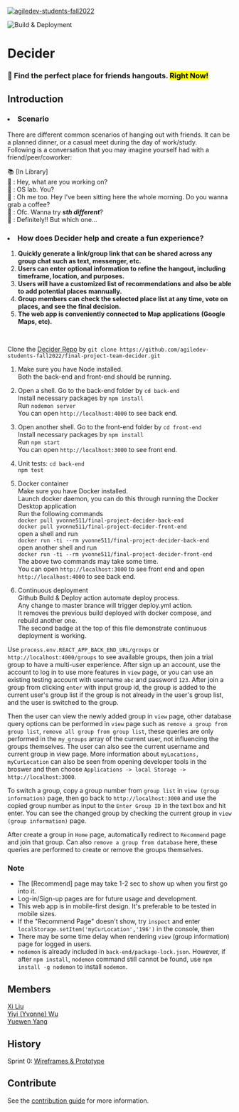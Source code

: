 [![agiledev-students-fall2022](https://circleci.com/gh/agiledev-students-fall2022/final-project-team-decider.svg?style=svg)](https://app.circleci.com/pipelines/github/agiledev-students-fall2022/final-project-team-decider?branch=master)

![Build & Deployment](https://github.com/agiledev-students-fall2022/final-project-team-decider/actions/workflows/deploy.yml/badge.svg)

# Decider

### 🥘 Find the perfect place for friends hangouts. <mark>Right Now!</mark>

## Introduction

### <li> <strong>Scenario</strong></li>

There are different common scenarios of hanging out with friends. It can be a planned dinner, or a casual meet during the day of work/study.<br> Following is a conversation that you may imagine yourself had with a friend/peer/coworker: <br>

📚 [In Library]<br>
🫠 : Hey, what are you working on? <br>
🥸 : OS lab. You?<br>
🫠 : Oh me too. Hey I've been sitting here the whole morning. Do you wanna grab a coffee? <br>
🥸 : Ofc. Wanna try <em><strong>sth different</strong></em>? <br>
🫠 : Definitely!! But which one... <br>

### <li> <strong>How does Decider help and create a fun experience?</strong></li>

<ol>
<li><strong>Quickly generate a link/group link that can be shared across any group chat such as text, messenger, etc. </strong></li>
<li><strong>Users can enter optional information to refine the hangout, including timeframe, location, and purposes. </strong></li>
<li><strong>Users will have a customized list of recommendations and also be able to add potential places mannually.</strong></li>
<li><strong>Group members can check the selected place list at any time, vote on places, and see the final decision.</strong></li>
<li><strong>The web app is conveniently connected to Map applications (Google Maps, etc).</strong></li>
</ol><br>

Clone the [Decider Repo](https://github.com/agiledev-students-fall2022/final-project-team-decider.git) by ```git clone https://github.com/agiledev-students-fall2022/final-project-team-decider.git```

1. Make sure you have Node installed.<br>
Both the back-end and front-end should be running.<br>

2. Open a shell. Go to the back-end folder by ```cd back-end```<br>
Install necessary packages by ```npm install```<br>
Run ```nodemon server```<br>
You can open ```http://localhost:4000``` to see back end.<br>

3. Open another shell. Go to the front-end folder by ```cd front-end```<br>
Install necessary packages by ```npm install```<br>
Run ```npm start```<br>
You can open ```http://localhost:3000``` to see front end.

4. Unit tests: ```cd back-end```<br>
```npm test```<br>

5. Docker container<br>
Make sure you have Docker installed.<br>
Launch docker daemon, you can do this through running the Docker Desktop application<br>
Run the following commands<br>
```docker pull yvonne511/final-project-decider-back-end```<br>
```docker pull yvonne511/final-project-decider-front-end```<br>
open a shell and run<br>
```docker run -ti --rm yvonne511/final-project-decider-back-end```<br>
open another shell and run<br>
```docker run -ti --rm yvonne511/final-project-decider-front-end```<br>
The above two commands may take some time.<br>
You can open ```http://localhost:3000``` to see front end and open ```http://localhost:4000``` to see back end.<br>

6. Continuous deployment<br>
Github Build & Deploy action automate deploy process.<br>
Any change to master brance will trigger deploy.yml action.<br>
It removes the previous build deployed with docker compose, and rebuild another one.<br>
The second badge at the top of this file demonstrate continuous deployment is working.<br>

Use ```process.env.REACT_APP_BACK_END_URL/groups``` or ```http://localhost:4000/groups``` to see available groups, then join a trial group to have a multi-user experience.
After sign up an account, use the account to log in to use more features in ```view``` page, or you can use an existing testing account with username ```abc``` and password ```123```.
After join a group from clicking ```enter``` with input group id, the group is added to the current user's group list if the group is not already in the user's group list, and the user is switched to the group.

Then the user can view the newly added group in ```view``` page, other database query options can be performed in ```view``` page
such as ```remove a group from group list```, ```remove all group from group list```, these queries are only performed
in the ```my_groups``` array of the current user, not influencing the groups themselves. The user can also see the current username and current group in view page. More information about ```myLocations, myCurLocation``` can also be seen from opening developer tools in the broswer and then choose ```Applications -> local Storage -> http://localhost:3000```. 

To switch a group, copy a group number from ```group list``` in ```view (group information)``` page, then go back to ```http://localhost:3000``` and use the copied group number as input to the ```Enter Group ID``` in the text box and hit enter. You can see the changed group by checking the current group in ```view (group information)``` page.

After create a group in ```Home``` page, automatically redirect to  ```Recommend``` page and join that group.
Can also ```remove a group from database``` here, these queries are performed to create or remove the groups themselves.

### Note

* The [Recommend] page may take 1-2 sec to show up when you first go into it.
* Log-in/Sign-up pages are for future usage and development.
* This web app is in mobile-first design. It's preferable to be tested in mobile sizes.
* If the "Recommend Page" doesn't show, try ```inspect``` and enter ```localStorage.setItem('myCurLocation','196')``` in the console, then 
* There may be some time delay when rendering ```view``` (group information) page for logged in users.
* ```nodemon``` is already included in ```back-end/package-lock.json```. However, if after ```npm install```, ```nodemon``` command still cannot be found, use ```npm install -g nodemon``` to install ```nodemon```.

## Members

[Xi Liu](https://github.com/xi-liu-cs)</br>
[Yiyi (Yvonne) Wu](https://github.com/Yvonne511)</br>
[Yuewen Yang](https://github.com/kapa-moon)</br>

## History

Sprint 0: [Wireframes & Prototype](https://github.com/agiledev-students-fall2022/final-project-team-decider/tree/master/ux-design)</br>

## Contribute

See the [contribution guide](CONTRIBUTING.md) for more information.
